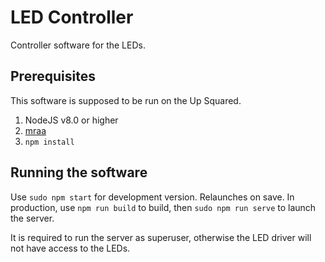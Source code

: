 # LED Controller

Controller software for the LEDs.

## Prerequisites

This software is supposed to be run on the Up Squared.
1. NodeJS v8.0 or higher
2. [mraa](https://github.com/intel-iot-devkit/mraa#installing-on-ubuntu)
3. `npm install`

## Running the software

Use `sudo npm start` for development version. Relaunches on save.
In production, use `npm run build` to build, then `sudo npm run serve` to launch the server.

It is required to run the server as superuser, otherwise the LED driver will not have access to the LEDs.
